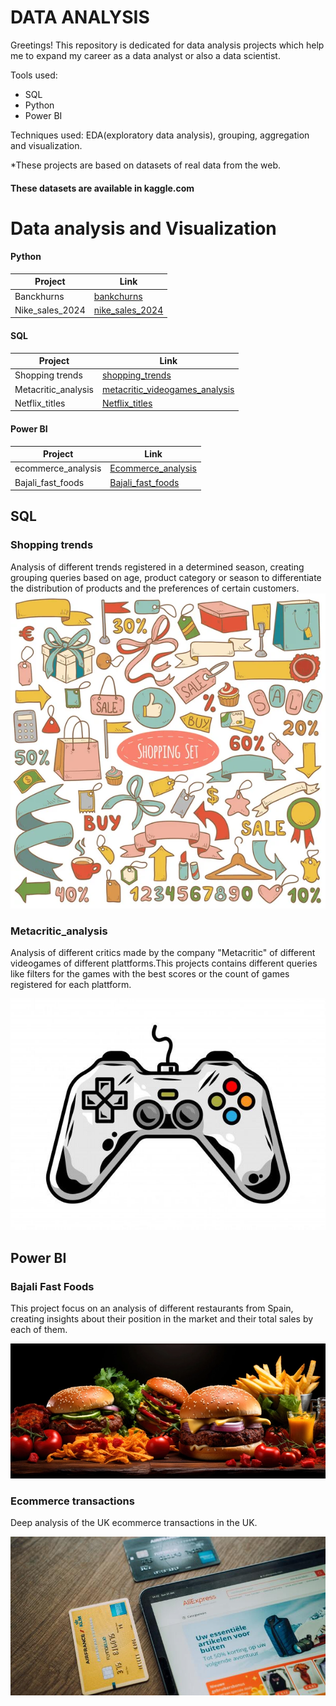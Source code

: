 # DATA ANALYSIS
Greetings!
This repository is dedicated for data analysis projects which help me to expand my career as a data analyst or also a data scientist.

Tools used: 
- SQL
- Python
- Power BI

Techniques used: EDA(exploratory data analysis), grouping, aggregation and visualization.

*These projects are based on datasets of real data from the web.

#### These datasets are available in kaggle.com 



 # Data analysis and Visualization


 #### Python 
   Project     | Link  
   ------------- | --------
   Banckhurns   |  [bankchurns](Python/data_analysis_visualizations/bankchurns.ipynb)
  Nike_sales_2024 |   [nike_sales_2024](Python/data_analysis_visualizations/nike_sales_2024.ipynb)
  




 
      
      
 
 



 
#### SQL
Project | Link
------- | --------
Shopping trends        | [shopping_trends](SQL/shopping_trends.sql)
Metacritic_analysis | [metacritic_videogames_analysis](SQL/videogames_analysis.sql)
Netflix_titles | [Netflix_titles](SQL/netflix_titles.sql)



#### Power BI


Project | Link
-----   | -------
ecommerce_analysis | [Ecommerce_analysis](power_bi/ecommerce_transactions.pbix)
Bajali_fast_foods | [Bajali_fast_foods](power_bi/Bajali_fast_foods.pbix)




## SQL 

### Shopping trends 
Analysis of different trends registered in a determined season, creating grouping queries based on age, product category or season to differentiate the distribution of products and the preferences of certain customers.
![Shopping trends](img/shoppings.webp)




### Metacritic_analysis 

Analysis of different critics made by the company "Metacritic" of different videogames of different plattforms.This projects contains different queries like filters for the games with the best scores or the count of games registered for each
plattform.

![Metacritic_games](img/videogames.jpg)





## Power BI


### Bajali Fast Foods 

This project focus on an analysis of different restaurants from Spain, creating insights about their position in the market and their total sales by each of them.

![Bajali fast foods](img/Best_fast_food.webp)



### Ecommerce transactions 

Deep analysis of the UK ecommerce transactions in the UK.

![Ecommerce](img/ecommerce.jpg)












 
  

 





 


